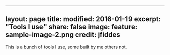 ---
layout: page
title:
modified: 2016-01-19
excerpt: "Tools I use"
share: false
image:
  feature: sample-image-2.png
  credit: jfiddes
  ---
This is a bunch of tools I use, some built by me others not.
